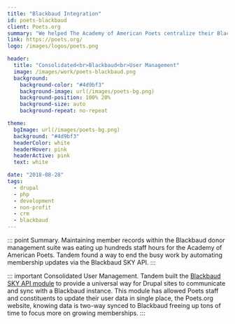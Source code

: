 ```yaml
---
title: "Blackbaud Integration"
id: poets-blackbaud
client: Poets.org
summary: "We helped The Academy of American Poets centralize their Blackbaud-powered fundraising efforts on their Drupal website."
link: https://poets.org/
logo: /images/logos/poets.png

header:
  title: "Consolidated<br>Blackbaud<br>User Management"
  image: /images/work/poets-blackbaud.png
  background:
    background-color: "#4d9bf3"
    background-image: url(/images/poets-bg.png)
    background-position: 100% 20%
    background-size: auto
    background-repeat: no-repeat

theme:
  bgImage: url(/images/poets-bg.png)
  background: "#4d9bf3"
  headerColor: white
  headerHover: pink
  headerActive: pink
  text: white

date: "2018-08-28"
tags:
  - drupal
  - php
  - development
  - non-profit
  - crm
  - blackbaud
---
```


::: point Summary.
Maintaining member records within the Blackbaud donor management suite was eating up hundreds staff hours for the Academy of American Poets. Tandem found a way to end the busy work by automating membership updates via the Blackbaud SKY API.
:::

::: important Consolidated User Management.
Tandem built the [Blackbaud SKY API module](https://www.drupal.org/project/blackbaud_sky_api) to provide a universal way for Drupal sites to communicate and sync with a Blackbaud instance. This module has allowed Poets staff and constituents to update their user data in single place, the Poets.org website, knowing data is two-way synced to Blackbaud freeing up tons of time to focus more on growing memberships.
:::
